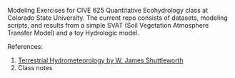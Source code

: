 Modeling Exercises for CIVE 625 Quantitative Ecohydrology class at Colorado State University. The current repo consists of datasets, modeling scripts, and results from a simple SVAT (Soil Vegetation Atmosphere Transfer Model) and a toy Hydrologic model.

References: 
1. [Terrestrial Hydrometeorology by W. James Shuttleworth](https://onlinelibrary.wiley.com/doi/book/10.1002/9781119951933)
2. Class notes

